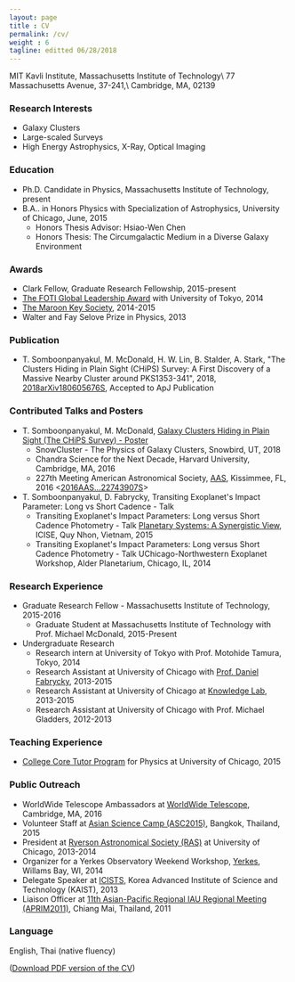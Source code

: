 ```yaml
---
layout: page
title : CV
permalink: /cv/
weight : 6
tagline: editted 06/28/2018
---
```

MIT Kavli Institute, Massachusetts Institute of Technology\\
77 Massachusetts Avenue, 37-241,\\
Cambridge, MA, 02139

### Research Interests
- Galaxy Clusters
- Large-scaled Surveys
- High Energy Astrophysics, X-Ray, Optical Imaging

### Education
- Ph.D. Candidate in Physics, Massachusetts Institute of Technology, present
- B.A.. in Honors Physics with Specialization of Astrophysics, University of Chicago, June, 2015
  - Honors Thesis Advisor: Hsiao-Wen Chen
  - Honors Thesis: The Circumgalactic Medium in a Diverse Galaxy Environment

### Awards
- Clark Fellow, Graduate Research Fellowship, 2015-present
- [The FOTI Global Leadership Award](http://www.friendsofutokyo.org/grants-and-awards/roster-of-recipients/#2013) with University of Tokyo, 2014
- [The Maroon Key Society](https://studentleaderawards.uchicago.edu/maroon.php), 2014-2015
- Walter and Fay Selove Prize in Physics, 2013

### Publication
- T. Somboonpanyakul, M. McDonald, H. W. Lin, B. Stalder, A. Stark, "The Clusters Hiding in Plain Sight (CHiPS) Survey: A First Discovery of a Massive Nearby Cluster around PKS1353-341", 2018, [2018arXiv180605676S](https://arxiv.org/abs/1806.05676), Accepted to ApJ Publication

### Contributed Talks and Posters
- T. Somboonpanyakul, M. McDonald, [Galaxy Clusters Hiding in Plain Sight (The CHiPS Survey) - Poster](http://www.physics.utah.edu/snowcluster/archive/2018/talks/Somboonpanyakul.pdf)
  - SnowCluster - The Physics of Galaxy Clusters, Snowbird, UT, 2018
  - Chandra Science for the Next Decade, Harvard University, Cambridge, MA, 2016
  - 227th Meeting American Astronomical Society, [AAS](https://aas.org/), Kissimmee, FL, 2016 <[2016AAS...22743907S](http://adsabs.harvard.edu/abs/2016AAS...22743907S)>  
- T. Somboonpanyakul, D. Fabrycky, Transiting Exoplanet's Impact Parameter: Long vs Short Cadence - Talk
  - Transiting Exoplanet's Impact Parameters: Long versus Short Cadence Photometry - Talk
    [Planetary Systems: A Synergistic View](http://rencontresduvietnam.org/conferences/2015/planetary-systems/), ICISE, Quy Nhon, Vietnam, 2015
  - Transiting Exoplanet's Impact Parameters: Long versus Short Cadence Photometry - Talk
    UChicago-Northwestern Exoplanet Workshop, Alder Planetarium, Chicago, IL, 2014

### Research Experience
- Graduate Research Fellow - Massachusetts Institute of Technology, 2015-2016
  - Graduate Student at Massachusetts Institute of Technology with Prof. Michael McDonald, 2015-Present
- Undergraduate Research
  - Research intern at University of Tokyo with Prof. Motohide Tamura, Tokyo, 2014
  - Research Assistant at University of Chicago with [Prof. Daniel Fabrycky](http://astro.uchicago.edu/~fabrycky/People.html), 2013-2015
  - Research Assistant at University of Chicago at [Knowledge Lab](http://www.knowledgelab.org/), 2013-2015
  - Research Assistant at University of Chicago with Prof. Michael Gladders, 2012-2013

### Teaching Experience
- [College Core Tutor Program](https://core-tutors.uchicago.edu/) for Physics at University of Chicago, 2015

### Public Outreach
- WorldWide Telescope Ambassadors at [WorldWide Telescope](http://www.worldwidetelescope.org/), Cambridge, MA, 2016
- Volunteer Staff at [Asian Science Camp (ASC2015)](http://asc2015.posn.or.th/), Bangkok, Thailand, 2015
- President at [Ryerson Astronomical Society (RAS)](http://astro.uchicago.edu/RAS/) at University of Chicago, 2013-2014
- Organizer for a Yerkes Observatory Weekend Workshop, [Yerkes](http://astro.uchicago.edu/yerkes/), Willams Bay, WI, 2014
- Delegate Speaker at [ICISTS](http://www.icists.org/), Korea Advanced Institute of Science and Technology (KAIST), 2013
- Liaison Officer at [11th Asian-Pacific Regional IAU Regional Meeting (APRIM2011)](http://www.iau.org/science/meetings/past/general_assemblies/981/), Chiang Mai, Thailand, 2011

### Language
English, Thai (native fluency)

([Download PDF version of the CV](/extra_webpage/Taweewat_CV.pdf))
